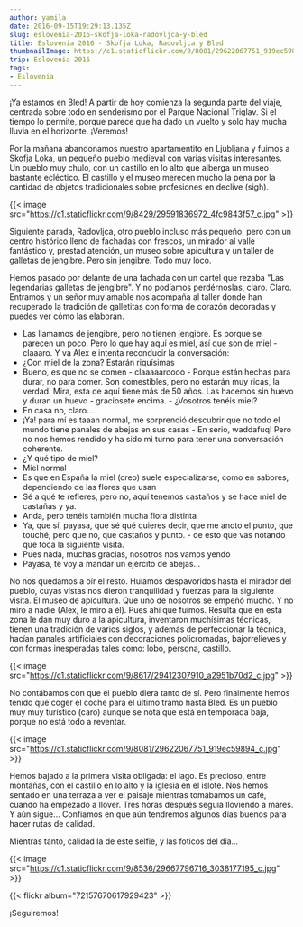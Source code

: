 ```yaml
---
author: yamila
date: 2016-09-15T19:29:13.135Z
slug: eslovenia-2016-skofja-loka-radovljca-y-bled
title: Eslovenia 2016 - Skofja Loka, Radovljca y Bled
thumbnailImage: https://c1.staticflickr.com/9/8081/29622067751_919ec59894_c.jpg
trip: Eslovenia 2016
tags:
- Eslovenia
---
```


¡Ya estamos en Bled! A partir de hoy comienza la segunda parte del viaje, centrada sobre todo en senderismo por el Parque Nacional Triglav. Si el tiempo lo permite, porque parece que ha dado un vuelto y solo hay mucha lluvia en el horizonte. ¡Veremos!

Por la mañana abandonamos nuestro apartamentito en Ljubljana y fuimos a Skofja Loka, un pequeño pueblo medieval con varias visitas interesantes. Un pueblo muy chulo, con un castillo en lo alto que alberga un museo bastante ecléctico. El castillo y el museo merecen mucho la pena por la cantidad de objetos tradicionales sobre profesiones en declive (sigh).

{{< image src="https://c1.staticflickr.com/9/8429/29591836972_4fc9843f57_c.jpg" >}}

Siguiente parada, Radovljca, otro pueblo incluso más pequeño, pero con un centro histórico lleno de fachadas con frescos, un mirador al valle fantástico y, prestad atención, un museo sobre apicultura y un taller de galletas de jengibre. Pero sin jengibre. Todo muy loco.

Hemos pasado por delante de una fachada con un cartel que rezaba "Las legendarias galletas de jengibre". Y no podíamos perdérnoslas, claro. Claro. Entramos y un señor muy amable nos acompaña al taller donde han recuperado la tradición de galletitas con forma de corazón decoradas y puedes ver cómo las elaboran.

- Las llamamos de jengibre, pero no tienen jengibre. Es porque se parecen un poco. Pero lo que hay aquí es miel, así que son de miel - claaaro. Y va Alex e intenta reconducir la conversación:
- ¿Con miel de la zona? Estarán riquísimas
- Bueno, es que no se comen - claaaaaroooo - Porque están hechas para durar, no para comer. Son comestibles, pero no estarán muy ricas, la verdad. Mira, esta de aquí tiene más de 50 años. Las hacemos sin huevo y duran un huevo - graciosete encima. - ¿Vosotros tenéis miel?
- En casa no, claro...
- ¡Ya! para mí es taaan normal, me sorprendió descubrir que no todo el mundo tiene panales de abejas en sus casas - En serio, waddafuq! Pero no nos hemos rendido y ha sido mi turno para tener una conversación coherente.
- ¿Y qué tipo de miel?
- Miel normal
- Es que en España la miel (creo) suele especializarse, como en sabores, dependiendo de las flores que usan
- Sé a qué te refieres, pero no, aquí tenemos castaños y se hace miel de castañas y ya.
- Anda, pero tenéis también mucha flora distinta
- Ya, que sí, payasa, que sé qué quieres decir, que me anoto el punto, que touché, pero que no, que castaños y punto. - de esto que vas notando que toca la siguiente visita.
- Pues nada, muchas gracias, nosotros nos vamos yendo
- Payasa, te voy a mandar un ejército de abejas...

No nos quedamos a oír el resto. Huíamos despavoridos hasta el mirador del pueblo, cuyas vistas nos dieron tranquilidad y fuerzas para la siguiente visita. El museo de apicultura. Que uno de nosotros se empeñó mucho. Y no miro a nadie (Alex, le miro a él). Pues ahí que fuimos. Resulta que en esta zona le dan muy duro a la apicultura, inventaron muchísimas técnicas, tienen una tradición de varios siglos, y además de perfeccionar la técnica, hacían panales artificiales con decoraciones policromadas, bajorrelieves y con formas inesperadas tales como: lobo, persona, castillo.

{{< image src="https://c1.staticflickr.com/9/8617/29412307910_a2951b70d2_c.jpg" >}}

No contábamos con que el pueblo diera tanto de sí. Pero finalmente hemos tenido que coger el coche para el último tramo hasta Bled. Es un pueblo muy muy turístico (caro) aunque se nota que está en temporada baja, porque no está todo a reventar.

{{< image src="https://c1.staticflickr.com/9/8081/29622067751_919ec59894_c.jpg" >}}

Hemos bajado a la primera visita obligada: el lago. Es precioso, entre montañas, con el castillo en lo alto y la iglesia en el islote.  Nos hemos sentado en una terraza a ver el paisaje mientras tomábamos un café, cuando ha empezado a llover. Tres horas después seguía lloviendo a mares. Y aún sigue... Confiamos en que aún tendremos algunos días buenos para hacer rutas de calidad.

Mientras tanto, calidad la de este selfie, y las foticos del día...

{{< image src="https://c1.staticflickr.com/9/8536/29667796716_3038177195_c.jpg" >}}

{{< flickr album="72157670617929423" >}}

¡Seguiremos!
